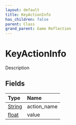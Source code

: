 ```yaml
---
layout: default
title: KeyActionInfo
has_children: false
parent: Class
grand_parent: Game Reflection
---
```

# KeyActionInfo
Description 

## Fields

| Type | Name |
|:----------|:--------------|
| [String](/riftbreaker-wiki/docs/game-reflection/components/string/) | action_name |
| [float](/riftbreaker-wiki/docs/game-reflection/components/float/) | value |

